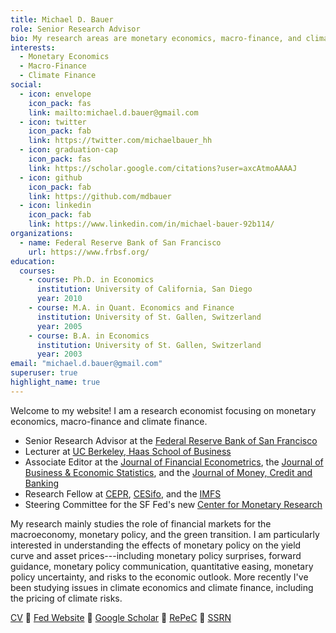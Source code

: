 ```yaml
---
title: Michael D. Bauer
role: Senior Research Advisor
bio: My research areas are monetary economics, macro-finance, and climate finance.
interests:
  - Monetary Economics
  - Macro-Finance
  - Climate Finance
social:
  - icon: envelope
    icon_pack: fas
    link: mailto:michael.d.bauer@gmail.com
  - icon: twitter
    icon_pack: fab
    link: https://twitter.com/michaelbauer_hh
  - icon: graduation-cap
    icon_pack: fas
    link: https://scholar.google.com/citations?user=axcAtmoAAAAJ
  - icon: github
    icon_pack: fab
    link: https://github.com/mdbauer
  - icon: linkedin
    icon_pack: fab
    link: https://www.linkedin.com/in/michael-bauer-92b114/
organizations:
  - name: Federal Reserve Bank of San Francisco
    url: https://www.frbsf.org/
education:
  courses:
    - course: Ph.D. in Economics
      institution: University of California, San Diego
      year: 2010
    - course: M.A. in Quant. Economics and Finance
      institution: University of St. Gallen, Switzerland
      year: 2005
    - course: B.A. in Economics
      institution: University of St. Gallen, Switzerland
      year: 2003
email: "michael.d.bauer@gmail.com"
superuser: true
highlight_name: true
---
```


Welcome to my website! I am a research economist focusing on monetary economics, macro-finance and climate finance.

- Senior Research Advisor at the [Federal Reserve Bank of San Francisco](https://www.frbsf.org/)
- Lecturer at [UC Berkeley, Haas School of Business](https://haas.berkeley.edu/)
- Associate Editor at the [Journal of Financial Econometrics](https://academic.oup.com/jfec), the [Journal of Business & Economic Statistics](https://www.tandfonline.com/journals/ubes20), and the [Journal of Money, Credit and Banking](https://onlinelibrary.wiley.com/journal/15384616)
- Research Fellow at [CEPR](https://cepr.org/), [CESifo](https://www.cesifo.org/en), and the
[IMFS](https://www.imfs-frankfurt.de/en.html)
- Steering Committee for the SF Fed's new [Center for Monetary Research](https://www.frbsf.org/about-us/economic-research/center-for-monetary-research/)

My research mainly studies the role of financial markets for the macroeconomy, monetary policy, and the green
transition. I am particularly interested in understanding the effects of monetary policy on the yield curve
and asset prices---including monetary policy surprises, forward guidance, monetary policy communication,
quantitative easing, monetary policy uncertainty, and risks to the economic outlook. More recently I've been
studying issues in climate economics and climate finance, including the pricing of climate risks.

[CV](files/cv_mbauer.pdf) :small_blue_diamond: [Fed Website](https://www.frbsf.org/economic-research/economists/michael-bauer/) :small_blue_diamond: 
[Google Scholar](https://scholar.google.com/citations?user=axcAtmoAAAAJ) :small_blue_diamond:
[RePeC](https://ideas.repec.org/f/pba824.html) :small_blue_diamond:
[SSRN](https://papers.ssrn.com/sol3/cf_dev/AbsByAuth.cfm?per_id=1037079)
